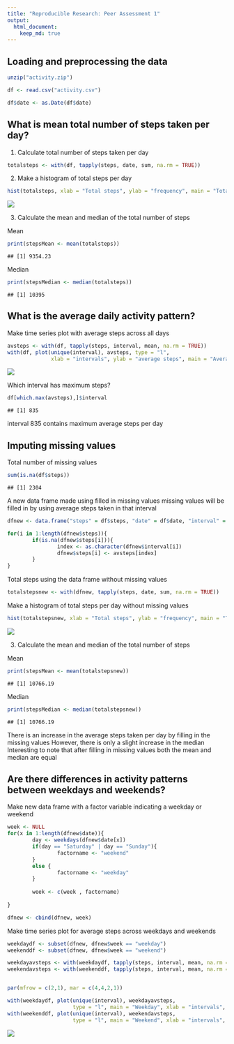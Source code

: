 ```yaml
---
title: "Reproducible Research: Peer Assessment 1"
output: 
  html_document:
    keep_md: true
---
```



## Loading and preprocessing the data

```r
unzip("activity.zip")

df <- read.csv("activity.csv")

df$date <- as.Date(df$date)
```

## What is mean total number of steps taken per day?

1. Calculate total number of steps taken per day

```r
totalsteps <- with(df, tapply(steps, date, sum, na.rm = TRUE))
```


2. Make a histogram of total steps per day

```r
hist(totalsteps, xlab = "Total steps", ylab = "frequency", main = "Total steps per day")
```

![](PA1_template_files/figure-html/unnamed-chunk-3-1.png)<!-- -->


3. Calculate the mean and median of the total number of steps

Mean

```r
print(stepsMean <- mean(totalsteps))
```

```
## [1] 9354.23
```

Median

```r
print(stepsMedian <- median(totalsteps))
```

```
## [1] 10395
```

## What is the average daily activity pattern?

Make time series plot with average steps across all days

```r
avsteps <- with(df, tapply(steps, interval, mean, na.rm = TRUE))
with(df, plot(unique(interval), avsteps, type = "l",
              xlab = "intervals", ylab = "average steps", main = "Average steps per interval"))
```

![](PA1_template_files/figure-html/unnamed-chunk-6-1.png)<!-- -->


Which interval has maximum steps?

```r
df[which.max(avsteps),]$interval
```

```
## [1] 835
```
interval 835 contains maximum average steps per day

## Imputing missing values

Total number of missing values

```r
sum(is.na(df$steps))
```

```
## [1] 2304
```
A new data frame made using filled in missing values
missing values will be filled in by using average steps taken in that interval

```r
dfnew <- data.frame("steps" = df$steps, "date" = df$date, "interval" = df$interval)

for(i in 1:length(dfnew$steps)){
        if(is.na(dfnew$steps[i])){
                index <- as.character(dfnew$interval[i])
                dfnew$steps[i] <- avsteps[index]
        }
}
```
Total steps using the data frame without missing values

```r
totalstepsnew <- with(dfnew, tapply(steps, date, sum, na.rm = TRUE))
```
Make a histogram of total steps per day without missing values

```r
hist(totalstepsnew, xlab = "Total steps", ylab = "frequency", main = "Total steps per day")
```

![](PA1_template_files/figure-html/unnamed-chunk-11-1.png)<!-- -->


3. Calculate the mean and median of the total number of steps

Mean

```r
print(stepsMean <- mean(totalstepsnew))
```

```
## [1] 10766.19
```
Median

```r
print(stepsMedian <- median(totalstepsnew))
```

```
## [1] 10766.19
```
There is an increase in the average steps taken per day by filling in the missing values
However, there is only a slight increase in the median
Interesting to note that after filling in missing values both the mean and median are equal


## Are there differences in activity patterns between weekdays and weekends?

Make new data frame with a factor variable indicating a weekday or weekend

```r
week <- NULL
for(x in 1:length(dfnew$date)){
        day <- weekdays(dfnew$date[x])
        if(day == "Saturday" | day == "Sunday"){
                factorname <- "weekend"
        }
        else {
                factorname <- "weekday"
        }
        
        week <- c(week , factorname)
        
}

dfnew <- cbind(dfnew, week)
```
Make time series plot for average steps across weekdays and weekends

```r
weekdaydf <- subset(dfnew, dfnew$week == "weekday")
weekenddf <- subset(dfnew, dfnew$week == "weekend")

weekdayavsteps <- with(weekdaydf, tapply(steps, interval, mean, na.rm = TRUE))
weekendavsteps <- with(weekenddf, tapply(steps, interval, mean, na.rm = TRUE))


par(mfrow = c(2,1), mar = c(4,4,2,1))

with(weekdaydf, plot(unique(interval), weekdayavsteps,
                     type = "l", main = "Weekday", xlab = "intervals", ylab = "Average steps"))
with(weekenddf, plot(unique(interval), weekendavsteps,
                     type = "l", main = "Weekend", xlab = "intervals", ylab = "Average steps"))
```

![](PA1_template_files/figure-html/unnamed-chunk-15-1.png)<!-- -->

